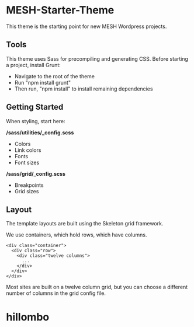 # MESH-Starter-Theme

This theme is the starting point for new MESH Wordpress projects.

Tools
---------------

This theme uses Sass for precompiling and generating CSS. Before starting a project, install Grunt:

* Navigate to the root of the theme
* Run "npm install grunt"
* Then run, "npm install" to install remaining dependencies

Getting Started
---------------

When styling, start here:

**/sass/utilities/_config.scss**

* Colors
* Link colors
* Fonts
* Font sizes

**/sass/grid/_config.scss**

* Breakpoints
* Grid sizes

Layout
---------------

The template layouts are built using the Skeleton grid framework.

We use containers, which hold rows, which have columns.

    <div class="container">
      <div class="row">
        <div class="twelve columns">
          ...
        </div>
      </div>
    </div>

Most sites are built on a twelve column grid, but you can choose a different number of columns in the grid config file.
# hillombo
